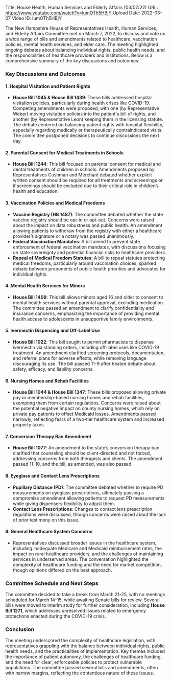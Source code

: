 Title: House Health, Human Services and Elderly Affairs (03/07/22)
URL: https://www.youtube.com/watch?v=lumOTh5HBjY
Upload Date: 2022-03-07
Video ID: lumOTh5HBjY

The New Hampshire House of Representatives Health, Human Services, and Elderly Affairs Committee met on March 7, 2022, to discuss and vote on a wide range of bills and amendments related to healthcare, vaccination policies, mental health services, and elder care. The meeting highlighted ongoing debates about balancing individual rights, public health needs, and the responsibilities of healthcare providers and institutions. Below is a comprehensive summary of the key discussions and outcomes:

### **Key Discussions and Outcomes**

#### **1. Hospital Visitation and Patient Rights**
- **House Bill 1045 & House Bill 1439**: These bills addressed hospital visitation policies, particularly during health crises like COVID-19. Competing amendments were proposed, with one (by Representative Weber) moving visitation policies into the patient's bill of rights, and another (by Representative Leon) keeping them in the licensing statute. The debate centered on balancing patient rights with hospital flexibility, especially regarding medically or therapeutically contraindicated visits. The committee postponed decisions to continue discussions the next day.
  
#### **2. Parental Consent for Medical Treatments in Schools**
- **House Bill 1244**: This bill focused on parental consent for medical and dental treatments of children in schools. Amendments proposed by Representatives Cushman and Merchant debated whether explicit written consent should be required for all treatments and screenings or if screenings should be excluded due to their critical role in children’s health and education.

#### **3. Vaccination Policies and Medical Freedoms**
- **Vaccine Registry (HB 1487)**: The committee debated whether the state vaccine registry should be opt-in or opt-out. Concerns were raised about the impact on data robustness and public health. An amendment allowing patients to withdraw from the registry with either a healthcare provider’s signature or a notary was passed unanimously.
- **Federal Vaccination Mandates**: A bill aimed to prevent state enforcement of federal vaccination mandates, with discussions focusing on state sovereignty and potential financial risks to healthcare providers.
- **Repeal of Medical Freedom Statutes**: A bill to repeal statutes protecting medical freedoms, particularly around vaccination choices, sparked debate between proponents of public health priorities and advocates for individual rights.

#### **4. Mental Health Services for Minors**
- **House Bill 1409**: This bill allows minors aged 16 and older to consent to mental health services without parental approval, excluding medication. The committee passed an amendment to clarify confidentiality and insurance concerns, emphasizing the importance of providing mental health access to adolescents in unsupportive family environments.

#### **5. Ivermectin Dispensing and Off-Label Use**
- **House Bill 1022**: This bill sought to permit pharmacists to dispense ivermectin via standing orders, including off-label uses like COVID-19 treatment. An amendment clarified screening protocols, documentation, and referral plans for adverse effects, while removing language discouraging its use. The bill passed 11-9 after heated debate about safety, efficacy, and liability concerns.

#### **6. Nursing Homes and Rehab Facilities**
- **House Bill 1044 & House Bill 1347**: These bills proposed allowing private pay or membership-based nursing homes and rehab facilities, exempting them from certain regulations. Concerns were raised about the potential negative impact on county nursing homes, which rely on private pay patients to offset Medicaid losses. Amendments passed narrowly, reflecting fears of a two-tier healthcare system and increased property taxes.

#### **7. Conversion Therapy Ban Amendment**
- **House Bill 1077**: An amendment to the state’s conversion therapy ban clarified that counseling should be client-directed and not forced, addressing concerns from both therapists and clients. The amendment passed 11-10, and the bill, as amended, was also passed.

#### **8. Eyeglass and Contact Lens Prescriptions**
- **Pupillary Distance (PD)**: The committee debated whether to require PD measurements on eyeglass prescriptions, ultimately passing a compromise amendment allowing patients to request PD measurements while giving dispensers flexibility to adjust them.
- **Contact Lens Prescriptions**: Changes to contact lens prescription regulations were discussed, though concerns were raised about the lack of prior testimony on this issue.

#### **9. General Healthcare System Concerns**
- Representatives discussed broader issues in the healthcare system, including inadequate Medicare and Medicaid reimbursement rates, the impact on rural healthcare providers, and the challenges of maintaining services in underserved areas. The conversation highlighted the complexity of healthcare funding and the need for market competition, though opinions differed on the best approach.

### **Committee Schedule and Next Steps**
The committee decided to take a break from March 21-25, with no meetings scheduled for March 14-15, while awaiting Senate bills for review. Several bills were moved to interim study for further consideration, including **House Bill 1271**, which addresses unresolved issues related to emergency protections enacted during the COVID-19 crisis.

### **Conclusion**
The meeting underscored the complexity of healthcare legislation, with representatives grappling with the balance between individual rights, public health needs, and the practicalities of implementation. Key themes included the importance of patient autonomy, the challenges of healthcare funding, and the need for clear, enforceable policies to protect vulnerable populations. The committee passed several bills and amendments, often with narrow margins, reflecting the contentious nature of these issues.